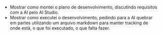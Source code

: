 - Mostrar como montei o plano de desenvolvimento, discutindo requisitos com a AI pelo AI Studio.
- Mostrar como executei o desenvolvimento, pedindo para a AI quebrar em partes utilizando um arquivo markdown para manter tracking de onde está, o que foi executado, o que falta fazer.